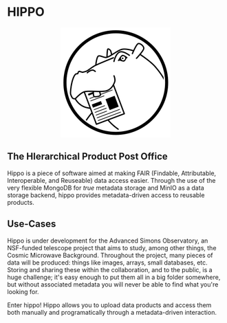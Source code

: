 HIPPO
=====

<div style="text-align:center">
<img src="logo.svg" width="256" height="256" />
</div>

The HIerarchical Product Post Office
------------------------------------

Hippo is a piece of software aimed at making FAIR (Findable, Attributable, Interoperable,
and Reuseable) data access easier. Through the use of the very flexible MongoDB for
_true_ metadata storage and MinIO as a data storage backend, hippo provides metadata-driven
access to reusable products.

Use-Cases
---------

Hippo is under development for the Advanced Simons Observatory, an NSF-funded telescope project
that aims to study, among other things, the Cosmic Microwave Background. Throughout the project,
many pieces of data will be produced: things like images, arrays, small databases, etc. Storing
and sharing these within the collaboration, and to the public, is a huge challenge; it's easy
enough to put them all in a big folder somewhere, but without associated metadata you will never
be able to find what you're looking for.

Enter hippo! Hippo allows you to upload data products and access them both manually and
programatically through a metadata-driven interaction.